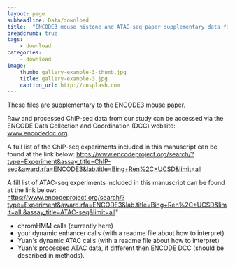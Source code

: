 ```yaml
---
layout: page
subheadline: Data/download
title:  "ENCODE3 mouse histone and ATAC-seq paper supplementary data files"
breadcrumb: true
tags:
    - download
categories:
    - download
image:
    thumb: gallery-example-3-thumb.jpg
    title: gallery-example-3.jpg
    caption_url: http://unsplash.com
---
```

These files are supplementary to the ENCODE3 mouse paper. 

Raw and processed ChIP-seq data from our study can be accessed via the ENCODE Data Collection and Coordination (DCC) website: www.encodedcc.org. 

A full list of the ChIP-seq experiments included in this manuscript can be found at the link below:  https://www.encodeproject.org/search/?type=Experiment&assay_title=ChIP-seq&award.rfa=ENCODE3&lab.title=Bing+Ren%2C+UCSD&limit=all

A fill list of ATAC-seq experiments included in this manuscript can be found at the link below:  
https://www.encodeproject.org/search/?type=Experiment&award.rfa=ENCODE3&lab.title=Bing+Ren%2C+UCSD&limit=all.&assay_title=ATAC-seq&limit=all"

- chromHMM calls (currently here)
- your dynamic enhancer calls (with a readme file about how to interpret)
- Yuan's dynamic ATAC calls (with a readme file about how to interpret)
- Yuan's processed ATAC data, if different then ENCODE DCC (should be described in methods).


